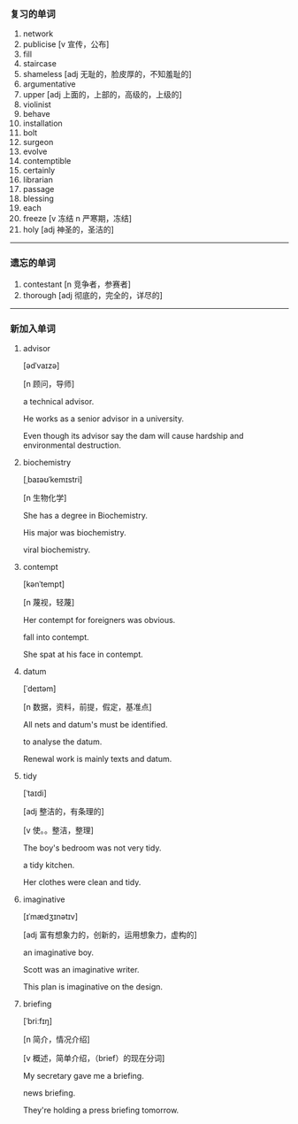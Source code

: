 ### 复习的单词

1. network
2. publicise [v 宣传，公布]
3. fill
4. staircase
5. shameless [adj 无耻的，脸皮厚的，不知羞耻的]
6. argumentative
7. upper [adj 上面的，上部的，高级的，上级的]
8. violinist
9. behave
10. installation
11. bolt
12. surgeon
13. evolve
14. contemptible
15. certainly
16. librarian
17. passage
18. blessing
19. each
20. freeze [v 冻结 n 严寒期，冻结]
21. holy [adj 神圣的，圣洁的]

------



### 遗忘的单词

1. contestant [n 竞争者，参赛者]
2. thorough [adj 彻底的，完全的，详尽的]

------



### 新加入单词

1. advisor

   [ədˈvaɪzə]

   [n 顾问，导师]

   a technical advisor.

   He works as a senior advisor in a university.

   Even though its advisor say the dam will cause hardship and environmental destruction.

2. biochemistry

   [ˌbaɪəʊˈkemɪstri]

   [n 生物化学]

   She has a degree in Biochemistry.

   His major was biochemistry.

   viral biochemistry.

3. contempt

   [kənˈtempt]

   [n 蔑视，轻蔑]

   Her contempt for foreigners was obvious.

   fall into contempt.

   She spat at his face in contempt.

4. datum

   [ˈdeɪtəm]

   [n 数据，资料，前提，假定，基准点]

   All nets and datum's must be identified.

   to analyse the datum.

   Renewal work is mainly texts and datum.

5. tidy

   [ˈtaɪdi]

   [adj 整洁的，有条理的]

   [v 使。。整洁，整理]

   The boy's bedroom was not very tidy.

   a tidy kitchen.

   Her clothes were clean and tidy.

6. imaginative

   [ɪˈmædʒɪnətɪv]

   [adj 富有想象力的，创新的，运用想象力，虚构的]

   an imaginative boy.

   Scott was an imaginative writer.

   This plan is imaginative on the design.

7. briefing

   [ˈbriːfɪŋ]

   [n 简介，情况介绍]

   [v 概述，简单介绍，（brief）的现在分词]

   My secretary gave me a briefing.

   news briefing.

   They're holding a press briefing tomorrow.

   